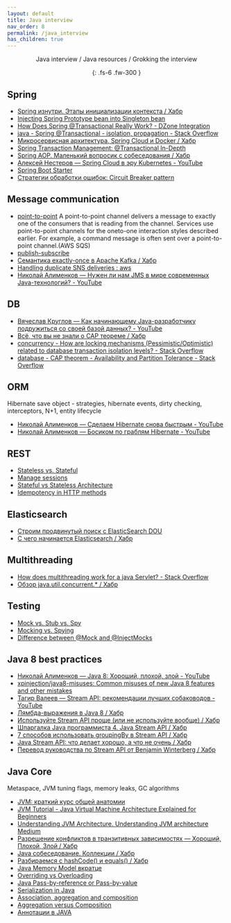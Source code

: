 ```yaml
---
layout: default
title: Java interview
nav_order: 8
permalink: /java_interview
has_children: true
---
```

<div align="center" markdown="1">
Java interview / Java resources / Grokking the interview

{: .fs-6 .fw-300 }
</div>

## Spring

* [Spring изнутри. Этапы инициализации контекста / Хабр](https://habr.com/ru/post/222579/)
* [Injecting Spring Prototype bean into Singleton bean](http://dolszewski.com/spring/accessing-prototype-bean-in-singleton)
* [How Does Spring @Transactional Really Work? - DZone Integration](https://dzone.com/articles/how-does-spring-transactional)
* [java - Spring @Transactional - isolation, propagation - Stack Overflow](https://stackoverflow.com/questions/8490852/spring-transactional-isolation-propagation)
* [Микросервисная архитектура, Spring Cloud и Docker / Хабр](https://habr.com/ru/post/280786/)
* [Spring Transaction Management: @Transactional In-Depth](https://www.marcobehler.com/guides/spring-transaction-management-transactional-in-depth)
* [Spring AOP. Маленький вопросик с собеседования / Хабр](https://habr.com/ru/post/347752/)
* [Алексей Нестеров — Spring Cloud в эру Kubernetes - YouTube](https://www.youtube.com/watch?v=vUo3cTE3Y0g&t=2260s)
* [Spring Boot Starter](https://www.youtube.com/watch?v=2_iE7jZWl3U&list=WL&index=4&t=2465s)
* [Стратегии обработки ошибок: Circuit Breaker pattern](https://medium.com/@kirill.sereda/%D1%81%D1%82%D1%80%D0%B0%D1%82%D0%B5%D0%B3%D0%B8%D0%B8-%D0%BE%D0%B1%D1%80%D0%B0%D0%B1%D0%BE%D1%82%D0%BA%D0%B8-%D0%BE%D1%88%D0%B8%D0%B1%D0%BE%D0%BA-circuit-breaker-pattern-650232944e37)

## Message communication
* [point-to-point](www.enterpriseintegrationpatterns.com/PointToPointChannel.html) 
A point-to-point channel delivers a message to exactly one of the consumers that
is reading from the channel. Services use point-to-point channels for the oneto-one interaction styles described earlier. For example, a command message is
often sent over a point-to-point channel.(AWS SQS)
* [publish-subscribe](www.enterpriseintegrationpatterns.com/PublishSubscribeChannel.html)
* [Семантика exactly-once в Apache Kafka / Хабр](https://habr.com/ru/company/badoo/blog/333046/)
* [Handling duplicate SNS deliveries : aws](https://www.reddit.com/r/aws/comments/8u1b1v/handling_duplicate_sns_deliveries/)
* [Николай Алименков — Нужен ли нам JMS в мире современных Java-технологий? - YouTube](https://www.youtube.com/watch?v=ExjPxDxkmFo)

## DB

* [Вячеслав Круглов — Как начинающему Java-разработчику подружиться со своей базой данных? - YouTube](https://www.youtube.com/watch?v=dFASbaIG-UU)
* [Всё, что вы не знали о CAP теореме / Хабр](https://habr.com/ru/post/328792/)
* [concurrency - How are locking mechanisms (Pessimistic/Optimistic) related to database transaction isolation levels? - Stack Overflow](https://stackoverflow.com/questions/22646226/how-are-locking-mechanisms-pessimistic-optimistic-related-to-database-transact)
* [database - CAP theorem - Availability and Partition Tolerance - Stack Overflow](https://stackoverflow.com/questions/12346326/cap-theorem-availability-and-partition-tolerance)

## ORM

Hibernate save object - strategies, hibernate events, dirty checking, interceptors, N+1, entity lifecycle
* [Николай Алименков — Сделаем Hibernate снова быстрым - YouTube](https://www.youtube.com/watch?v=b52Qz6qlic0&t=24s)
* [Николай Алименков — Босиком по граблям Hibernate - YouTube](https://www.youtube.com/watch?v=YzOTZTt-PR0&t=136s)

## REST

* [Stateless vs. Stateful](https://medium.com/@ermakovichdmitriy/%D0%BE%D0%BF%D1%80%D0%B5%D0%B4%D0%B5%D0%BB%D0%B5%D0%BD%D0%B8%D1%8F-%D0%BF%D0%BE%D0%BD%D1%8F%D1%82%D0%B8%D0%B9-stateful-%D0%B8-stateless-%D0%B2-%D0%BA%D0%BE%D0%BD%D1%82%D0%B5%D0%BA%D1%81%D1%82%D0%B5-%D0%B2%D0%B5%D0%B1-%D1%81%D0%B5%D1%80%D0%B2%D0%B8%D1%81%D0%BE%D0%B2-%D0%BF%D0%B5%D1%80%D0%B5%D0%B2%D0%BE%D0%B4-18a910a226a1)
* [Manage sessions](https://stackoverflow.com/questions/3105296/if-rest-applications-are-supposed-to-be-stateless-how-do-you-manage-sessions)
* [Stateful vs Stateless Architecture](https://www.virtasant.com/blog/stateful-vs-stateless-architecture-why-stateless-won)
* [Idempotency in HTTP methods](https://stackoverflow.com/questions/45016234/what-is-idempotency-in-http-methods)

## Elasticsearch

* [Строим продвинутый поиск с ElasticSearch DOU](https://dou.ua/lenta/columns/building-advanced-search-with-elasticsearch/)
* [С чего начинается Elasticsearch / Хабр](https://habr.com/ru/post/489924/)

## Multithreading

* [How does multithreading work for a java Servlet? - Stack Overflow](https://stackoverflow.com/questions/7701772/how-does-multithreading-work-for-a-java-servlet)
* [Обзор java.util.concurrent.* / Хабр](https://habr.com/ru/company/luxoft/blog/157273/)

## Testing

* [Mock vs. Stub vs. Spy](https://www.javatpoint.com/mock-vs-stub-vs-spy)
* [Mocking vs. Spying](https://stackoverflow.com/questions/12827580/mocking-vs-spying-in-mocking-frameworks)
* [Difference between @Mock and @InjectMocks](https://stackoverflow.com/questions/16467685/difference-between-mock-and-injectmocks)

## Java 8 best practices

* [Николай Алименков — Java 8: Хороший, плохой, злой - YouTube](https://www.youtube.com/watch?v=7Iy1hVEXxsU)
* [xpinjection/java8-misuses: Common misuses of new Java 8 features and other mistakes](https://github.com/xpinjection/java8-misuses)
* [Тагир Валеев — Stream API: рекомендации лучших собаководов - YouTube](https://www.youtube.com/watch?v=vxikpWnnnCU)
* [Лямбда-выражения в Java 8 / Хабр](https://habr.com/ru/post/224593/)
* [Используйте Stream API проще (или не используйте вообще) / Хабр](https://habr.com/ru/post/337350/)
* [Шпаргалка Java программиста 4. Java Stream API / Хабр](https://habr.com/ru/company/luxoft/blog/270383/)
* [7 способов использовать groupingBy в Stream API / Хабр](https://habr.com/ru/post/348536/)
* [Java Stream API: что делает хорошо, а что не очень / Хабр](https://habr.com/ru/company/jugru/blog/307938/)
* [Перевод руководства по Stream API от Benjamin Winterberg / Хабр](https://habr.com/ru/post/437038/)

## Java Core

Metaspace, JVM tuning flags, memory leaks, GC algorithms
* [JVM: краткий курс общей анатомии](https://www.youtube.com/watch?v=-fcj6EL9rc4&list=WL&index=5&t=369s)
* [JVM Tutorial - Java Virtual Machine Architecture Explained for Beginners](https://www.freecodecamp.org/news/jvm-tutorial-java-virtual-machine-architecture-explained-for-beginners/)
* [Understanding JVM Architecture. Understanding JVM architecture Medium](https://medium.com/platform-engineer/understanding-jvm-architecture-22c0ddf09722)
* [Разрешение конфликтов в транзитивных зависимостях — Хороший, Плохой, Злой / Хабр](https://habr.com/ru/company/jugru/blog/191246/)
* [Java собеседование. Коллекции / Хабр](https://habr.com/ru/post/162017/)
* [Разбираемся с hashCode() и equals() / Хабр](https://habr.com/ru/post/168195/)
* [Java Memory Model вкратце](http://www.javaspecialist.ru/2011/06/java-memory-model.html)
* [Overriding vs Overloading](https://java-course.ru/begin/override-overload/)
* [Java Pass-by-reference or Pass-by-value](https://stackoverflow.com/questions/40480/is-java-pass-by-reference-or-pass-by-value)
* [Serialization in Java](https://stackoverflow.com/questions/2232759/what-is-the-purpose-of-serialization-in-java)
* [Association, aggregation and composition](https://stackoverflow.com/questions/885937/what-is-the-difference-between-association-aggregation-and-composition)
* [Aggregation versus Composition](https://stackoverflow.com/questions/734891/aggregation-versus-composition)
* [Аннотации в JAVA](https://habr.com/ru/post/139736/)
